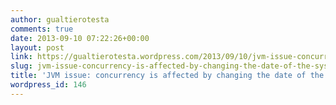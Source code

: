 ```yaml
---
author: gualtierotesta
comments: true
date: 2013-09-10 07:22:26+00:00
layout: post
link: https://gualtierotesta.wordpress.com/2013/09/10/jvm-issue-concurrency-is-affected-by-changing-the-date-of-the-system/
slug: jvm-issue-concurrency-is-affected-by-changing-the-date-of-the-system
title: 'JVM issue: concurrency is affected by changing the date of the system!'
wordpress_id: 146
---
```



